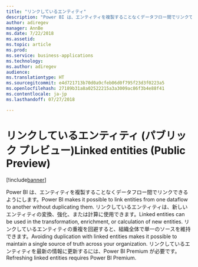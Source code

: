 ```yaml
---
title: "リンクしているエンティティ"
description: "Power BI は、エンティティを複製することなくデータフロー間でリンクできるようにします。"
author: adiregev
manager: AnnBe
ms.date: 7/22/2018
ms.assetid: 
ms.topic: article
ms.prod: 
ms.service: business-applications
ms.technology: 
ms.author: adiregev
audience: 
ms.translationtype: HT
ms.sourcegitcommit: e4d721713b70d0a9cfeb06d0f795f23d3f0223a5
ms.openlocfilehash: 27189b31a8a02522215a3a3009ac86f3b4e88f41
ms.contentlocale: ja-jp
ms.lasthandoff: 07/27/2018

---
```

# <a name="linked-entities-public-preview"></a><span data-ttu-id="ed73a-103">リンクしているエンティティ (パブリック プレビュー)</span><span class="sxs-lookup"><span data-stu-id="ed73a-103">Linked entities (Public Preview)</span></span> 

[!include[banner](../../../includes/banner.md)]

<span data-ttu-id="ed73a-104">Power BI は、エンティティを複製することなくデータフロー間でリンクできるようにします。</span><span class="sxs-lookup"><span data-stu-id="ed73a-104">Power BI makes it possible to link entities from one dataflow to another without duplicating them.</span></span>
<span data-ttu-id="ed73a-105">リンクしているエンティティは、新しいエンティティの変換、強化、または計算に使用できます。</span><span class="sxs-lookup"><span data-stu-id="ed73a-105">Linked entities can be used in the transformation, enrichment, or calculation of new entities.</span></span>
<span data-ttu-id="ed73a-106">リンクしているエンティティの重複を回避すると、組織全体で単一のソースを維持できます。</span><span class="sxs-lookup"><span data-stu-id="ed73a-106">Avoiding duplication with linked entities makes it possible to maintain a single source of truth across your organization.</span></span> <span data-ttu-id="ed73a-107">リンクしているエンティティを最新の情報に更新するには、Power BI Premium が必要です。</span><span class="sxs-lookup"><span data-stu-id="ed73a-107">Refreshing linked entities requires Power BI Premium.</span></span> 

